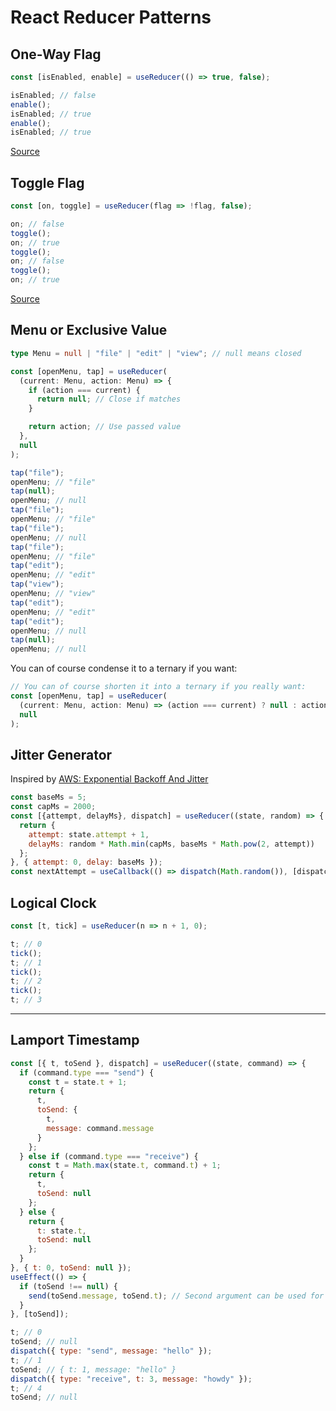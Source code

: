 # React Reducer Patterns

## One-Way Flag

```js
const [isEnabled, enable] = useReducer(() => true, false);

isEnabled; // false
enable();
isEnabled; // true
enable();
isEnabled; // true
```

[Source](https://twitter.com/markdalgleish/status/1521304112738217984)

## Toggle Flag

```js
const [on, toggle] = useReducer(flag => !flag, false);

on; // false
toggle();
on; // true
toggle();
on; // false
toggle();
on; // true
```

[Source](https://twitter.com/FernandoTheRojo/status/1521305729558274048)

## Menu or Exclusive Value

```ts
type Menu = null | "file" | "edit" | "view"; // null means closed

const [openMenu, tap] = useReducer(
  (current: Menu, action: Menu) => {
    if (action === current) {
      return null; // Close if matches
    }

    return action; // Use passed value
  },
  null
);

tap("file");
openMenu; // "file"
tap(null);
openMenu; // null
tap("file");
openMenu; // "file"
tap("file");
openMenu; // null
tap("file");
openMenu; // "file"
tap("edit");
openMenu; // "edit"
tap("view");
openMenu; // "view"
tap("edit");
openMenu; // "edit"
tap("edit");
openMenu; // null
tap(null);
openMenu; // null
```

You can of course condense it to a ternary if you want:

```ts
// You can of course shorten it into a ternary if you really want:
const [openMenu, tap] = useReducer(
  (current: Menu, action: Menu) => (action === current) ? null : action,
  null
);
```

## Jitter Generator

Inspired by [AWS: Exponential Backoff And Jitter](https://aws.amazon.com/blogs/architecture/exponential-backoff-and-jitter/)

```js
const baseMs = 5;
const capMs = 2000;
const [{attempt, delayMs}, dispatch] = useReducer((state, random) => {
  return {
    attempt: state.attempt + 1,
    delayMs: random * Math.min(capMs, baseMs * Math.pow(2, attempt))
  };
}, { attempt: 0, delay: baseMs });
const nextAttempt = useCallback(() => dispatch(Math.random()), [dispatch]);
```

## Logical Clock

```js
const [t, tick] = useReducer(n => n + 1, 0);

t; // 0
tick();
t; // 1
tick();
t; // 2
tick();
t; // 3
```

----

## Lamport Timestamp

```js
const [{ t, toSend }, dispatch] = useReducer((state, command) => {
  if (command.type === "send") {
    const t = state.t + 1;
    return {
      t,
      toSend: {
        t,
        message: command.message
      }
    };
  } else if (command.type === "receive") {
    const t = Math.max(state.t, command.t) + 1;
    return {
      t,
      toSend: null
    };
  } else {
    return {
      t: state.t,
      toSend: null
    };
  }
}, { t: 0, toSend: null });
useEffect(() => {
  if (toSend !== null) {
    send(toSend.message, toSend.t); // Second argument can be used for idempotency
  }
}, [toSend]);

t; // 0
toSend; // null
dispatch({ type: "send", message: "hello" });
t; // 1
toSend; // { t: 1, message: "hello" }
dispatch({ type: "receive", t: 3, message: "howdy" });
t; // 4
toSend; // null
```
